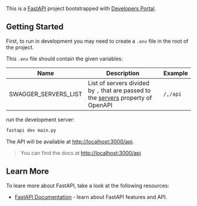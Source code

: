 This is a [FastAPI](https://fastapi.tiangolo.com/) project bootstrapped with [Developers Portal](https://developers-portal.weg.net/).

## Getting Started

First, to run in development you may need to create a `.env` file in the root of the project.

This `.env` file should contain the given variables:

|Name|Description|Example|
|-|-|-|
|SWAGGER_SERVERS_LIST|List of servers divided by `,` that are passed to the [servers](https://swagger.io/docs/specification/api-host-and-base-path/) property of OpenAPI|`/,/api`|


run the development server:

```bash
fastapi dev main.py
```

The API will be available at [http://localhost:3000/api](http://localhost:3000/api).

> You can find the docs at [http://localhost:3000/api](http://localhost:3000/api)

## Learn More

To leare more about FastAPI, take a look at the following resources:

- [FastAPI Documentation](https://fastapi.tiangolo.com/learn/) - learn about FastAPI features and API.